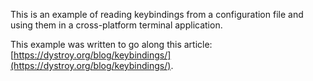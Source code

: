 

This is an example of reading keybindings from a configuration file and using them in a cross-platform terminal application.

This example was written to go along this article: [https://dystroy.org/blog/keybindings/](https://dystroy.org/blog/keybindings/).
